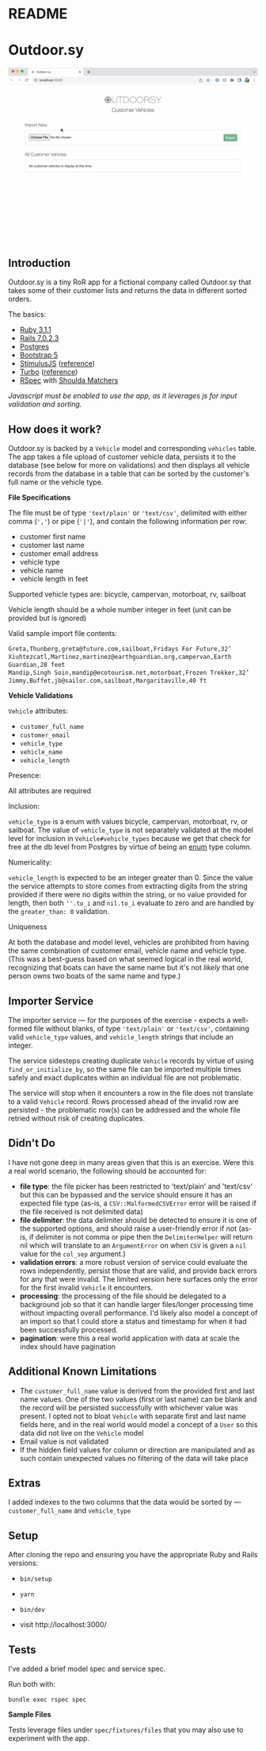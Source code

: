 # README

# Outdoor.sy

![Outdoor.sy](app/assets/images/outdoorsy.gif)

## Introduction

Outdoor.sy is a tiny RoR app for a fictional company called Outdoor.sy that takes some of their customer lists and returns the data in different sorted orders.

The basics:
- [Ruby 3.1.1](https://www.ruby-lang.org/en/news/2022/02/18/ruby-3-1-1-released/)
- [Rails 7.0.2.3](https://rubyonrails.org/2022/3/8/Rails-7-0-2-3-6-1-4-7-6-0-4-7-and-5-2-6-3-have-been-released)
- [Postgres](https://www.postgresql.org/)
- [Bootstrap 5](https://getbootstrap.com/docs/5.0/getting-started/introduction/)
- [StimulusJS](https://github.com/hotwired/stimulus) ([reference](https://stimulus.hotwired.dev/))
- [Turbo](https://github.com/hotwired/turbo-rails) ([reference](https://turbo.hotwired.dev/))
- [RSpec](https://rspec.info/) with [Shoulda Matchers](https://github.com/thoughtbot/shoulda-matchers)

*Javascript must be enabled to use the app, as it leverages js for input validation and sorting.*


## How does it work?

Outdoor.sy is backed by a `Vehicle` model and corresponding `vehicles` table. The app takes a file upload of customer vehicle data, persists it to the database (see below for more on validations) and then displays all vehicle records from the database in a table that can be sorted by the customer's full name or the vehicle type.

**File Specifications**

The file must be of type `'text/plain'` or `'text/csv'`, delimited with either comma (`','`) or pipe (`'|'`), and contain the following information per row:

- customer first name
- customer last name
- customer email address
- vehicle type
- vehicle name
- vehicle length in feet

Supported vehicle types are: bicycle, campervan, motorboat, rv, sailboat

Vehicle length should be a whole number integer in feet (unit can be provided but is ignored)

Valid sample import file contents:

```
Greta,Thunberg,greta@future.com,sailboat,Fridays For Future,32’
Xiuhtezcatl,Martinez,martinez@earthguardian.org,campervan,Earth Guardian,28 feet
Mandip,Singh Soin,mandip@ecotourism.net,motorboat,Frozen Trekker,32’
Jimmy,Buffet,jb@sailor.com,sailboat,Margaritaville,40 ft
```

**Vehicle Validations**

`Vehicle` attributes:

- `customer_full_name`
- `customer_email`
- `vehicle_type`
- `vehicle_name`
- `vehicle_length`

Presence:

All attributes are required

Inclusion:

`vehicle_type` is a enum with values bicycle, campervan, motorboat, rv, or sailboat. The value of `vehicle_type` is not separately validated at the model level for inclusion in `Vehicle#vehicle_types` because we get that check for free at the db level from Postgres by virtue of being an [enum](https://www.postgresql.org/docs/current/datatype-enum.html) type column.

Numericality:

`vehicle_length` is expected to be an integer greater than 0. Since the value the service attempts to store comes from extracting digits from the string provided if there were no digits within the string, or no value provided for length, then both `''.to_i` and `nil.to_i` evaluate to zero and are handled by the `greater_than: 0` validation.

Uniqueness

At both the database and model level, vehicles are prohibited from having the same combination of customer email, vehicle name and vehicle type. (This was a best-guess based on what seemed logical in the real world, recognizing that boats can have the same name but it's not *likely* that one person owns two boats of the same name and type.)

## Importer Service

The importer service — for the purposes of the exercise - expects a well-formed file without blanks, of type `'text/plain'` or `'text/csv'`, containing valid `vehicle_type` values, and `vehicle_length` strings that include an integer.

The service sidesteps creating duplicate `Vehicle` records by virtue of using `find_or_initialize_by`, so the same file can be imported multiple times safely and exact duplicates within an individual file are not problematic.

The service will stop when it encounters a row in the file does not translate to a valid `Vehicle` record. Rows processed ahead of the invalid row are persisted - the problematic row(s) can be addressed and the whole file retried without risk of creating duplicates.

## Didn't Do

I have not gone deep in many areas given that this is an exercise. Were this a real world scenario, the following should be accounted for:

- **file type**: the file picker has been restricted to 'text/plain' and 'text/csv' but this can be bypassed and the service should ensure it has an expected file type (as-is, a `CSV::MalformedCSVError` error will be raised if the file received is not delimited data)
- **file delimiter**: the data delimiter should be detected to ensure it is one of the supported options, and should raise a user-friendly error if not (as-is, if delimiter is not comma or pipe then the `DelimiterHelper` will return nil which will translate to an `ArgumentError` on when `CSV` is given a `nil` value for the `col_sep` argument.)
- **validation errors**: a more robust version of service could evaluate the rows independently, persist those that are valid, and provide back errors for any that were invalid. The limited version here surfaces only the error for the first invalid `Vehicle` it encounters.
- **processing**: the processing of the file should be delegated to a background job so that it can handle larger files/longer processing time without impacting overall performance. I'd likely also model a concept of an import so that I could store a status and timestamp for when it had been successfully processed.
- **pagination**: were this a real world application with data at scale the index should have pagination


## Additional Known Limitations

- The `customer_full_name` value is derived from the provided first and last name values. One of the two values (first or last name) can be blank and the record will be persisted successfully with whichever value was present. I opted not to bloat `Vehicle` with separate first and last name fields here, and in the real world would model a concept of a `User` so this data did not live on the `Vehicle` model
- Email value is not validated
- If the hidden field values for column or direction are manipulated and as such contain unexpected values no filtering of the data will take place

## Extras

I added indexes to the two columns that the data would be sorted by — `customer_full_name` and `vehicle_type`

## Setup

After cloning the repo and ensuring you have the appropriate Ruby and Rails versions:

- `bin/setup`
- `yarn`
- `bin/dev`

- visit http://localhost:3000/

## Tests

I've added a brief model spec and service spec.

Run both with:

```
bundle exec rspec spec
```

**Sample Files**

Tests leverage files under `spec/fixtures/files` that you may also use to experiment with the app.
